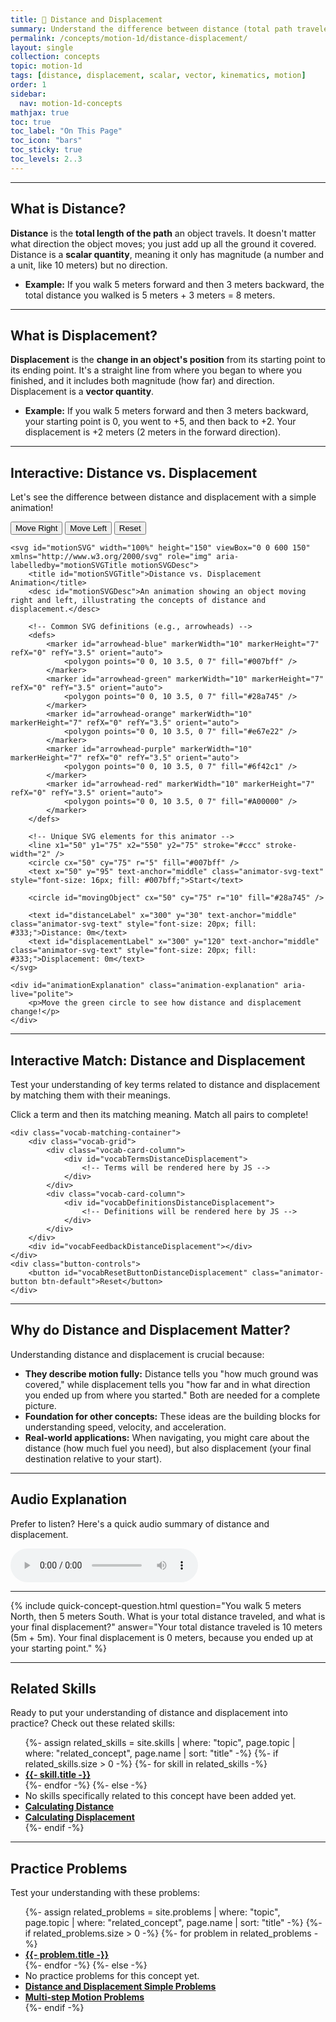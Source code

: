 ```yaml
---
title: 📘 Distance and Displacement
summary: Understand the difference between distance (total path traveled) and displacement (change in position from start to end).
permalink: /concepts/motion-1d/distance-displacement/
layout: single
collection: concepts
topic: motion-1d
tags: [distance, displacement, scalar, vector, kinematics, motion]
order: 1
sidebar:
  nav: motion-1d-concepts
mathjax: true
toc: true
toc_label: "On This Page"
toc_icon: "bars"
toc_sticky: true
toc_levels: 2..3
---
```


<p class="lead" markdown="1" style="border-left: 4px solid #2A52BE; padding-left: 1rem;">

---

## **What is Distance?**

**Distance** is the **total length of the path** an object travels. It doesn't matter what direction the object moves; you just add up all the ground it covered. Distance is a **scalar quantity**, meaning it only has magnitude (a number and a unit, like 10 meters) but no direction.

* **Example:** If you walk 5 meters forward and then 3 meters backward, the total distance you walked is 5 meters + 3 meters = 8 meters.

---

## **What is Displacement?**

**Displacement** is the **change in an object's position** from its starting point to its ending point. It's a straight line from where you began to where you finished, and it includes both magnitude (how far) and direction. Displacement is a **vector quantity**.

* **Example:** If you walk 5 meters forward and then 3 meters backward, your starting point is 0, you went to +5, and then back to +2. Your displacement is +2 meters (2 meters in the forward direction).

---

## **Interactive: Distance vs. Displacement**

Let's see the difference between distance and displacement with a simple animation!

<div class="animator-container">
    <div style="margin-bottom: 0.8rem;">
        <button id="moveRight" class="animator-button btn-blue" aria-label="Move right">Move Right</button>
        <button id="moveLeft" class="animator-button btn-yellow-orange" aria-label="Move left">Move Left</button>
        <button id="resetPosition" class="animator-button btn-red" aria-label="Reset animation">Reset</button>
    </div>

    <svg id="motionSVG" width="100%" height="150" viewBox="0 0 600 150" xmlns="http://www.w3.org/2000/svg" role="img" aria-labelledby="motionSVGTitle motionSVGDesc">
        <title id="motionSVGTitle">Distance vs. Displacement Animation</title>
        <desc id="motionSVGDesc">An animation showing an object moving right and left, illustrating the concepts of distance and displacement.</desc>

        <!-- Common SVG definitions (e.g., arrowheads) -->
        <defs>
            <marker id="arrowhead-blue" markerWidth="10" markerHeight="7" refX="0" refY="3.5" orient="auto">
                <polygon points="0 0, 10 3.5, 0 7" fill="#007bff" />
            </marker>
            <marker id="arrowhead-green" markerWidth="10" markerHeight="7" refX="0" refY="3.5" orient="auto">
                <polygon points="0 0, 10 3.5, 0 7" fill="#28a745" />
            </marker>
            <marker id="arrowhead-orange" markerWidth="10" markerHeight="7" refX="0" refY="3.5" orient="auto">
                <polygon points="0 0, 10 3.5, 0 7" fill="#e67e22" />
            </marker>
            <marker id="arrowhead-purple" markerWidth="10" markerHeight="7" refX="0" refY="3.5" orient="auto">
                <polygon points="0 0, 10 3.5, 0 7" fill="#6f42c1" />
            </marker>
            <marker id="arrowhead-red" markerWidth="10" markerHeight="7" refX="0" refY="3.5" orient="auto">
                <polygon points="0 0, 10 3.5, 0 7" fill="#A00000" />
            </marker>
        </defs>

        <!-- Unique SVG elements for this animator -->
        <line x1="50" y1="75" x2="550" y2="75" stroke="#ccc" stroke-width="2" />
        <circle cx="50" cy="75" r="5" fill="#007bff" />
        <text x="50" y="95" text-anchor="middle" class="animator-svg-text" style="font-size: 16px; fill: #007bff;">Start</text>

        <circle id="movingObject" cx="50" cy="75" r="10" fill="#28a745" />

        <text id="distanceLabel" x="300" y="30" text-anchor="middle" class="animator-svg-text" style="font-size: 20px; fill: #333;">Distance: 0m</text>
        <text id="displacementLabel" x="300" y="120" text-anchor="middle" class="animator-svg-text" style="font-size: 20px; fill: #333;">Displacement: 0m</text>
    </svg>

    <div id="animationExplanation" class="animation-explanation" aria-live="polite">
        <p>Move the green circle to see how distance and displacement change!</p>
    </div>
</div>

<script src="/assets/js/motion-1d/distance-displacement-animator.js"></script>

---

## **Interactive Match: Distance and Displacement**

Test your understanding of key terms related to distance and displacement by matching them with their meanings.

<div class="vocab-matching-interactive-wrapper distance-displacement">
    <div class="animator-explanation">
        <p>Click a term and then its matching meaning. Match all pairs to complete!</p>
    </div>

    <div class="vocab-matching-container">
        <div class="vocab-grid">
            <div class="vocab-card-column">
                <div id="vocabTermsDistanceDisplacement">
                    <!-- Terms will be rendered here by JS -->
                </div>
            </div>
            <div class="vocab-card-column">
                <div id="vocabDefinitionsDistanceDisplacement">
                    <!-- Definitions will be rendered here by JS -->
                </div>
            </div>
        </div>
        <div id="vocabFeedbackDistanceDisplacement"></div>
    </div>
    <div class="button-controls">
        <button id="vocabResetButtonDistanceDisplacement" class="animator-button btn-default">Reset</button>
    </div>
</div>

<script src="/assets/js/common/interactive-match-base.js"></script>
<script src="/assets/js/motion-1d/distance-displacement-interactive-match.js"></script>

---

## **Why do Distance and Displacement Matter?**

Understanding distance and displacement is crucial because:

* **They describe motion fully:** Distance tells you "how much ground was covered," while displacement tells you "how far and in what direction you ended up from where you started." Both are needed for a complete picture.
* **Foundation for other concepts:** These ideas are the building blocks for understanding speed, velocity, and acceleration.
* **Real-world applications:** When navigating, you might care about the distance (how much fuel you need), but also displacement (your final destination relative to your start).

---

## **Audio Explanation**

<p>Prefer to listen? Here's a quick audio summary of distance and displacement.</p>
<audio controls class="audio-player" aria-label="Audio summary of distance and displacement">
  <source src="/assets/audio/motion-1d/distance-displacement-audio.mp3" type="audio/mpeg">
  Your browser does not support the audio element.
</audio>

---

{% include quick-concept-question.html
  question="You walk 5 meters North, then 5 meters South. What is your total distance traveled, and what is your final displacement?"
  answer="Your total distance traveled is 10 meters (5m + 5m). Your final displacement is 0 meters, because you ended up at your starting point."
%}

---

## **Related Skills**

Ready to put your understanding of distance and displacement into practice? Check out these related skills:

<ul>
  {%- assign related_skills = site.skills | where: "topic", page.topic | where: "related_concept", page.name | sort: "title" -%}
  {%- if related_skills.size > 0 -%}
    {%- for skill in related_skills -%}
      <li><a href="{{- skill.url | relative_url -}}"><strong>{{- skill.title -}}</strong></a></li>
    {%- endfor -%}
  {%- else -%}
    <li>No skills specifically related to this concept have been added yet.</li>
    <li><a href="/skills/calculating-distance/"><strong>Calculating Distance</strong></a></li>
    <li><a href="/skills/calculating-displacement/"><strong>Calculating Displacement</strong></a></li>
  {%- endif -%}
</ul>

<hr>

<h2>Practice Problems</h2>
<p>Test your understanding with these problems:</p>
<ul>
  {%- assign related_problems = site.problems | where: "topic", page.topic | where: "related_concept", page.name | sort: "title" -%}
  {%- if related_problems.size > 0 -%}
    {%- for problem in related_problems -%}
      <li><a href="{{- problem.url | relative_url -}}"><strong>{{- problem.title -}}</strong></a></li>
    {%- endfor -%}
  {%- else -%}
    <li>No practice problems for this concept yet.</li>
    <li><a href="/problems/distance-displacement-simple/"><strong>Distance and Displacement Simple Problems</strong></a></li>
    <li><a href="/problems/multi-step-motion/"><strong>Multi-step Motion Problems</strong></a></li>
  {%- endif -%}
</ul>